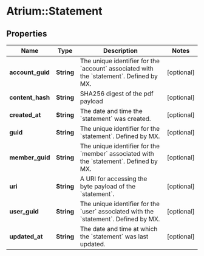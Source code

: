 # Atrium::Statement

## Properties
Name | Type | Description | Notes
------------ | ------------- | ------------- | -------------
**account_guid** | **String** | The unique identifier for the &#x60;account&#x60; associated with the &#x60;statement&#x60;. Defined by MX. | [optional] 
**content_hash** | **String** | SHA256 digest of the pdf payload | [optional] 
**created_at** | **String** | The date and time the &#x60;statement&#x60; was created. | [optional] 
**guid** | **String** | The unique identifier for the &#x60;statement&#x60;. Defined by MX. | [optional] 
**member_guid** | **String** | The unique identifier for the &#x60;member&#x60; associated with the &#x60;statement&#x60;.  Defined by MX. | [optional] 
**uri** | **String** | A URI for accessing the byte payload of the &#x60;statement&#x60;. | [optional] 
**user_guid** | **String** | The unique identifier for the &#x60;user&#x60; associated with the &#x60;statement&#x60;.  Defined by MX. | [optional] 
**updated_at** | **String** | The date and time at which the &#x60;statement&#x60; was last updated. | [optional] 


